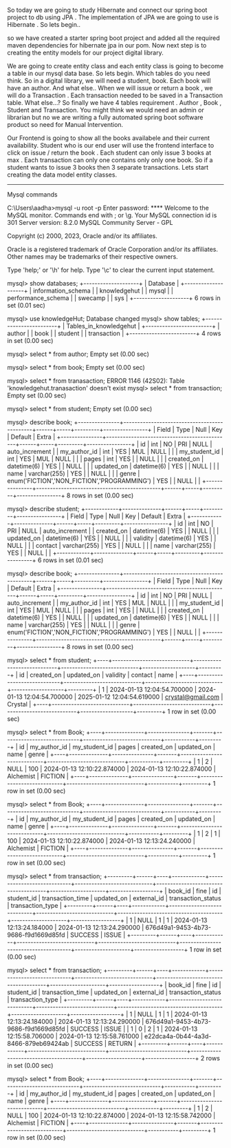 So today we are going to study Hibernate and connect our spring boot project to db using JPA . The implementation of JPA we are going to use is Hibernate . So lets begin..

so we have created a starter spring boot project and added all the required maven dependencies for hibernate jpa in our pom. Now next step is to creating the entity models for our project digital library.

We are going to create entity class and each entity class is going to become a table in our mysql data base. So lets begin. Which tables do you need think. 
So in a digital library, we will need a student, book. Each book will have an author. And what else..
When we will issue or return a book , we will do a Transaction . Each transaction needed to be saved in a Transaction table. What else...?
So finally we have 4 tables requirement . Author , Book , Student and Transaction. You might think we would need an admin or librarian but no we are writing a fully automated spring boot software product so need for Manual Intervention.

Our Frontend is going to show all the books availabele and their current availability. Student who is our end user will use the frontend interface to click on issue / return the book . Each student can only issue 3 books at max . Each transaction can only one contains only only one book. So if a student wants to issue 3 books then 3 separate transactions. Lets start creating the data model entity classes. 



----------
Mysql commands

C:\Users\aadha>mysql -u root -p
Enter password: ****
Welcome to the MySQL monitor.  Commands end with ; or \g.
Your MySQL connection id is 301
Server version: 8.2.0 MySQL Community Server - GPL

Copyright (c) 2000, 2023, Oracle and/or its affiliates.

Oracle is a registered trademark of Oracle Corporation and/or its
affiliates. Other names may be trademarks of their respective
owners.

Type 'help;' or '\h' for help. Type '\c' to clear the current input statement.

mysql> show databases;
+--------------------+
| Database           |
+--------------------+
| information_schema |
| knowledgehut       |
| mysql              |
| performance_schema |
| swecamp            |
| sys                |
+--------------------+
6 rows in set (0.01 sec)

mysql> use knowledgeHut;
Database changed
mysql> show tables;
+------------------------+
| Tables_in_knowledgehut |
+------------------------+
| author                 |
| book                   |
| student                |
| transaction            |
+------------------------+
4 rows in set (0.00 sec)

mysql> select * from author;
Empty set (0.00 sec)

mysql> select * from book;
Empty set (0.00 sec)

mysql> select * from tranasaction;
ERROR 1146 (42S02): Table 'knowledgehut.tranasaction' doesn't exist
mysql> select * from transaction;
Empty set (0.00 sec)

mysql> select * from student;
Empty set (0.00 sec)

mysql> describe book;
+---------------+---------------------------------------------+------+-----+---------+----------------+
| Field         | Type                                        | Null | Key | Default | Extra          |
+---------------+---------------------------------------------+------+-----+---------+----------------+
| id            | int                                         | NO   | PRI | NULL    | auto_increment |
| my_author_id  | int                                         | YES  | MUL | NULL    |                |
| my_student_id | int                                         | YES  | MUL | NULL    |                |
| pages         | int                                         | YES  |     | NULL    |                |
| created_on    | datetime(6)                                 | YES  |     | NULL    |                |
| updated_on    | datetime(6)                                 | YES  |     | NULL    |                |
| name          | varchar(255)                                | YES  |     | NULL    |                |
| genre         | enum('FICTION','NON_FICTION','PROGRAMMING') | YES  |     | NULL    |                |
+---------------+---------------------------------------------+------+-----+---------+----------------+
8 rows in set (0.00 sec)

mysql> describe student;
+------------+--------------+------+-----+---------+----------------+
| Field      | Type         | Null | Key | Default | Extra          |
+------------+--------------+------+-----+---------+----------------+
| id         | int          | NO   | PRI | NULL    | auto_increment |
| created_on | datetime(6)  | YES  |     | NULL    |                |
| updated_on | datetime(6)  | YES  |     | NULL    |                |
| validity   | datetime(6)  | YES  |     | NULL    |                |
| contact    | varchar(255) | YES  |     | NULL    |                |
| name       | varchar(255) | YES  |     | NULL    |                |
+------------+--------------+------+-----+---------+----------------+
6 rows in set (0.01 sec)

mysql> describe book;
+---------------+---------------------------------------------+------+-----+---------+----------------+
| Field         | Type                                        | Null | Key | Default | Extra          |
+---------------+---------------------------------------------+------+-----+---------+----------------+
| id            | int                                         | NO   | PRI | NULL    | auto_increment |
| my_author_id  | int                                         | YES  | MUL | NULL    |                |
| my_student_id | int                                         | YES  | MUL | NULL    |                |
| pages         | int                                         | YES  |     | NULL    |                |
| created_on    | datetime(6)                                 | YES  |     | NULL    |                |
| updated_on    | datetime(6)                                 | YES  |     | NULL    |                |
| name          | varchar(255)                                | YES  |     | NULL    |                |
| genre         | enum('FICTION','NON_FICTION','PROGRAMMING') | YES  |     | NULL    |                |
+---------------+---------------------------------------------+------+-----+---------+----------------+
8 rows in set (0.00 sec)

mysql> select * from student;
+----+----------------------------+----------------------------+----------------------------+-------------------+---------+
| id | created_on                 | updated_on                 | validity                   | contact           | name    |
+----+----------------------------+----------------------------+----------------------------+-------------------+---------+
|  1 | 2024-01-13 12:04:54.700000 | 2024-01-13 12:04:54.700000 | 2025-01-12 12:04:54.619000 | crystal@gmail.com | Crystal |
+----+----------------------------+----------------------------+----------------------------+-------------------+---------+
1 row in set (0.00 sec)

mysql> select * from Book;
+----+--------------+---------------+-------+----------------------------+----------------------------+-----------+---------+
| id | my_author_id | my_student_id | pages | created_on                 | updated_on                 | name      | genre   |
+----+--------------+---------------+-------+----------------------------+----------------------------+-----------+---------+
|  1 |            2 |          NULL |   100 | 2024-01-13 12:10:22.874000 | 2024-01-13 12:10:22.874000 | Alchemist | FICTION |
+----+--------------+---------------+-------+----------------------------+----------------------------+-----------+---------+
1 row in set (0.00 sec)

mysql> select * from Book;
+----+--------------+---------------+-------+----------------------------+----------------------------+-----------+---------+
| id | my_author_id | my_student_id | pages | created_on                 | updated_on                 | name      | genre   |
+----+--------------+---------------+-------+----------------------------+----------------------------+-----------+---------+
|  1 |            2 |             1 |   100 | 2024-01-13 12:10:22.874000 | 2024-01-13 12:13:24.240000 | Alchemist | FICTION |
+----+--------------+---------------+-------+----------------------------+----------------------------+-----------+---------+
1 row in set (0.00 sec)

mysql> select * from transaction;
+---------+------+----+------------+----------------------------+----------------------------+--------------------------------------+--------------------+------------------+
| book_id | fine | id | student_id | transaction_time           | updated_on                 | external_id                          | transaction_status | transaction_type |
+---------+------+----+------------+----------------------------+----------------------------+--------------------------------------+--------------------+------------------+
|       1 | NULL |  1 |          1 | 2024-01-13 12:13:24.184000 | 2024-01-13 12:13:24.290000 | 676d49a1-9453-4b73-9686-f9d1669d85fd | SUCCESS            | ISSUE            |
+---------+------+----+------------+----------------------------+----------------------------+--------------------------------------+--------------------+------------------+
1 row in set (0.00 sec)

mysql> select * from transaction;
+---------+------+----+------------+----------------------------+----------------------------+--------------------------------------+--------------------+------------------+
| book_id | fine | id | student_id | transaction_time           | updated_on                 | external_id                          | transaction_status | transaction_type |
+---------+------+----+------------+----------------------------+----------------------------+--------------------------------------+--------------------+------------------+
|       1 | NULL |  1 |          1 | 2024-01-13 12:13:24.184000 | 2024-01-13 12:13:24.290000 | 676d49a1-9453-4b73-9686-f9d1669d85fd | SUCCESS            | ISSUE            |
|       1 |    0 |  2 |          1 | 2024-01-13 12:15:58.706000 | 2024-01-13 12:15:58.761000 | e22dca4a-0b44-4a3d-8466-879eb69424ab | SUCCESS            | RETURN           |
+---------+------+----+------------+----------------------------+----------------------------+--------------------------------------+--------------------+------------------+
2 rows in set (0.00 sec)

mysql> select * from Book;
+----+--------------+---------------+-------+----------------------------+----------------------------+-----------+---------+
| id | my_author_id | my_student_id | pages | created_on                 | updated_on                 | name      | genre   |
+----+--------------+---------------+-------+----------------------------+----------------------------+-----------+---------+
|  1 |            2 |          NULL |   100 | 2024-01-13 12:10:22.874000 | 2024-01-13 12:15:58.742000 | Alchemist | FICTION |
+----+--------------+---------------+-------+----------------------------+----------------------------+-----------+---------+
1 row in set (0.00 sec)
